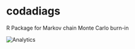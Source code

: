 # codadiags
R Package for Markov chain Monte Carlo burn-in


![Analytics](https://ga-beacon.appspot.com/UA-109580-20/codadiags)
